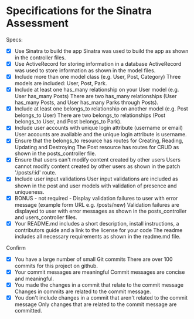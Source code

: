 # Specifications for the Sinatra Assessment

Specs:
- [x] Use Sinatra to build the app
    Sinatra was used to build the app as shown in the controller files.
- [x] Use ActiveRecord for storing information in a database
    ActiveRecord was used to store information as shown in the model files.
- [x] Include more than one model class (e.g. User, Post, Category)
    Three models are included: User, Post, Park.
- [x] Include at least one has_many relationship on your User model (e.g. User has_many Posts)
    There are two has_many relationships (User has_many Posts, and User has_many Parks through Posts).
- [x] Include at least one belongs_to relationship on another model (e.g. Post belongs_to User)
    There are two belongs_to relationships (Post belongs_to User, and Post belongs_to Park).
- [x] Include user accounts with unique login attribute (username or email)
    User accounts are available and the unique login attribute is username.
- [x] Ensure that the belongs_to resource has routes for Creating, Reading, Updating and Destroying
    The Post resource has routes for CRUD as shown in the posts_controller file.
- [x] Ensure that users can't modify content created by other users
    Users cannot modify content created by other users as shown in the patch '/posts/:id' route.
- [x] Include user input validations
    User input validations are included as shown in the post and user models with validation of presence and uniqueness.
- [x] BONUS - not required - Display validation failures to user with error message (example form URL e.g. /posts/new)
    Validation failures are displayed to user with error messages as shown in the posts_controller and users_controller files.
- [x] Your README.md includes a short description, install instructions, a contributors guide and a link to the license for your code
    The readme includes all necessary requirements as shown in the readme.md file.

Confirm
- [x] You have a large number of small Git commits
    There are over 100 commits for this project on github.
- [x] Your commit messages are meaningful
    Commit messages are concise and meaningful.
- [x] You made the changes in a commit that relate to the commit message
    Changes in commits are related to the commit message.
- [x] You don't include changes in a commit that aren't related to the commit message
    Only changes that are related to the commit message are committed.
